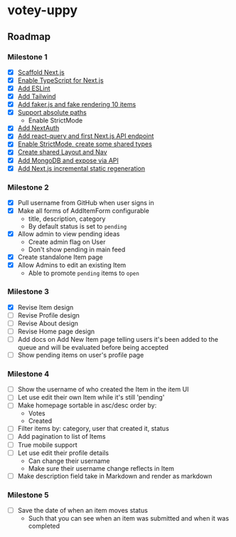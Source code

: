 # votey-uppy

## Roadmap

### Milestone 1

- [x] [Scaffold Next.js](https://github.com/hswolff/votey-uppy/commit/503c03fbe02d8859bdc744435bd276f37eff0d29)
- [x] [Enable TypeScript for Next.js](https://github.com/hswolff/votey-uppy/commit/5caa9c17aac8efebbf6b809c1d0b53c958a85c04)
- [x] [Add ESLint](https://github.com/hswolff/votey-uppy/commit/405c41e32ada10431a99a0e4311c339c6208eef4)
- [x] [Add Tailwind](https://github.com/hswolff/votey-uppy/commit/9575635027875c90f95c619cdf1c900b8b5eb270)
- [x] [Add faker.js and fake rendering 10 items](https://github.com/hswolff/votey-uppy/commit/962044464ebe45eb2ec8ff50e0473bff7763bc3b)
- [x] [Support absolute paths](https://github.com/hswolff/votey-uppy/commit/a8921dd352152d9550c21ccbe02b55a4b929b42f)
  - Enable StrictMode
- [x] [Add NextAuth](https://github.com/hswolff/votey-uppy/commit/41186b196901649e9e9ce58dd1282b4504a8e3bb)
- [x] [Add react-query and first Next.js API endpoint](https://github.com/hswolff/votey-uppy/commit/58c542bc5e06649de1df8133c683f6b09291155c)
- [x] [Enable StrictMode, create some shared types](https://github.com/hswolff/votey-uppy/commit/9a23348f02731dfe42f4e5966a7fed5e5b1b90cb)
- [x] [Create shared Layout and Nav](https://github.com/hswolff/votey-uppy/commit/46cff213d26ae66fb819805d6a436d24e9447f91)
- [x] [Add MongoDB and expose via API](https://github.com/hswolff/votey-uppy/commit/4bd46490a27f7d0eed17083c52636b95ac050a92)
- [x] [Add Next.js incremental static regeneration](https://github.com/hswolff/votey-uppy/commit/62c46eda0b6670c4344bb29b8b709b1f362a612d)

### Milestone 2

- [x] Pull username from GitHub when user signs in
- [x] Make all forms of AddItemForm configurable
  - title, description, category
  - By default status is set to `pending`
- [x] Allow admin to view pending ideas
  - Create admin flag on User
  - Don't show pending in main feed
- [x] Create standalone Item page
- [x] Allow Admins to edit an existing Item
  - Able to promote `pending` items to `open`

### Milestone 3

- [x] Revise Item design
- [ ] Revise Profile design
- [ ] Revise About design
- [ ] Revise Home page design
- [ ] Add docs on Add New Item page telling users it's been added to the queue and will be evaluated before being accepted
- [ ] Show pending items on user's profile page

### Milestone 4

- [ ] Show the username of who created the Item in the item UI
- [ ] Let use edit their own Item while it's still 'pending'
- [ ] Make homepage sortable in asc/desc order by:
  - Votes
  - Created
- [ ] Filter items by: category, user that created it, status
- [ ] Add pagination to list of Items
- [ ] True mobile support
- [ ] Let use edit their profile details
  - Can change their username
  - Make sure their username change reflects in Item
- [ ] Make description field take in Markdown and render as markdown

### Milestone 5

- [ ] Save the date of when an item moves status
  - Such that you can see when an item was submitted and when it was completed

